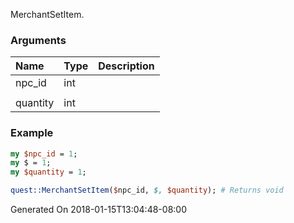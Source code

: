 MerchantSetItem.
### Arguments
**Name**|**Type**|**Description**
:---|:---|:---
npc_id|int|
||
quantity|int|

### Example

```perl
my $npc_id = 1;
my $ = 1;
my $quantity = 1;

quest::MerchantSetItem($npc_id, $, $quantity); # Returns void
```


Generated On 2018-01-15T13:04:48-08:00